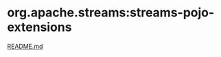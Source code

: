 org.apache.streams:streams-pojo-extensions
===========================================

[README.md](src/site/markdown/index.md "README")


